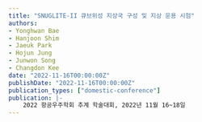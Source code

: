 ```yaml
---
title: "SNUGLITE-II 큐브위성 지상국 구성 및 지상 운용 시험"
authors:
- Yonghwan Bae
- Hanjoon Shim
- Jaeuk Park
- Hojun Jung
- Junwon Song
- Changdon Kee
date: "2022-11-16T00:00:00Z"
publishDate: "2022-11-16T00:00:00Z"
publication_types: ["domestic-conference"]
publication: |-
    2022 항공우주학회 추계 학술대회, 2022년 11월 16~18일
---
```

